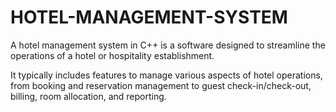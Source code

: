 # HOTEL-MANAGEMENT-SYSTEM
A hotel management system in C++ is a software designed to streamline the operations of a hotel or hospitality
establishment.

It typically includes features to manage various aspects of hotel operations, from booking and reservation management to
guest check-in/check-out, billing, room allocation, and reporting. 
